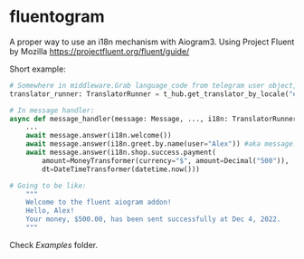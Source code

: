 # fluentogram

A proper way to use an i18n mechanism with Aiogram3. Using Project Fluent by Mozilla
https://projectfluent.org/fluent/guide/

Short example:

```py
# Somewhere in middleware.Grab language_code from telegram user object, or database, etc.
translator_runner: TranslatorRunner = t_hub.get_translator_by_locale("en")

# In message handler:
async def message_handler(message: Message, ..., i18n: TranslatorRunner):
    ...
    await message.answer(i18n.welcome())
    await message.answer(i18n.greet.by.name(user="Alex")) #aka message.from_user.username
    await message.answer(i18n.shop.success.payment(
        amount=MoneyTransformer(currency="$", amount=Decimal("500")),
        dt=DateTimeTransformer(datetime.now()))

# Going to be like:
    """
    Welcome to the fluent aiogram addon! 
    Hello, Alex! 
    Your money, $500.00, has been sent successfully at Dec 4, 2022.
    """
```

Check *Examples* folder.

